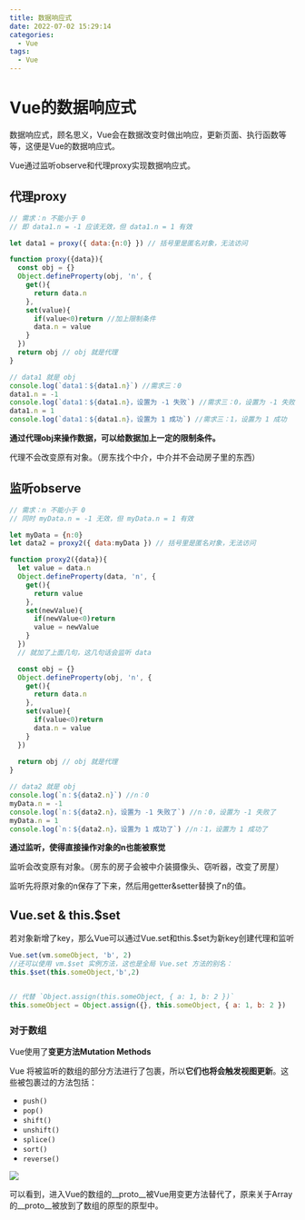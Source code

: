 ```yaml
---
title: 数据响应式
date: 2022-07-02 15:29:14
categories:
  - Vue
tags: 
  - Vue
---
```


# Vue的数据响应式

数据响应式，顾名思义，Vue会在数据改变时做出响应，更新页面、执行函数等等，这便是Vue的数据响应式。

Vue通过监听observe和代理proxy实现数据响应式。



## 代理proxy



```JavaScript
// 需求：n 不能小于 0
// 即 data1.n = -1 应该无效，但 data1.n = 1 有效

let data1 = proxy({ data:{n:0} }) // 括号里是匿名对象，无法访问

function proxy({data}){
  const obj = {}
  Object.defineProperty(obj, 'n', { 
    get(){
      return data.n
    },
    set(value){
      if(value<0)return //加上限制条件
      data.n = value
    }
  })
  return obj // obj 就是代理
}

// data1 就是 obj
console.log(`data1：${data1.n}`) //需求三：0
data1.n = -1
console.log(`data1：${data1.n}，设置为 -1 失败`) //需求三：0，设置为 -1 失败
data1.n = 1
console.log(`data1：${data1.n}，设置为 1 成功`) //需求三：1，设置为 1 成功
```



**通过代理obj来操作数据，可以给数据加上一定的限制条件。**

代理不会改变原有对象。（房东找个中介，中介并不会动房子里的东西）

## 监听observe



```JavaScript
// 需求：n 不能小于 0
// 同时 myData.n = -1 无效，但 myData.n = 1 有效

let myData = {n:0}
let data2 = proxy2({ data:myData }) // 括号里是匿名对象，无法访问

function proxy2({data}){
  let value = data.n
  Object.defineProperty(data, 'n', {
    get(){
      return value
    },
    set(newValue){
      if(newValue<0)return
      value = newValue
    }
  })
  // 就加了上面几句，这几句话会监听 data

  const obj = {}
  Object.defineProperty(obj, 'n', {
    get(){
      return data.n
    },
    set(value){
      if(value<0)return
      data.n = value
    }
  })
  
  return obj // obj 就是代理
}

// data2 就是 obj
console.log(`n：${data2.n}`) //n：0 
myData.n = -1
console.log(`n：${data2.n}，设置为 -1 失败了`) //n：0，设置为 -1 失败了
myData.n = 1
console.log(`n：${data2.n}，设置为 1 成功了`) //n：1，设置为 1 成功了
```



**通过监听，使得直接操作对象的n也能被察觉**

监听会改变原有对象。（房东的房子会被中介装摄像头、窃听器，改变了房屋）

监听先将原对象的n保存了下来，然后用getter&setter替换了n的值。



## Vue.set & this.$set



若对象新增了key，那么Vue可以通过Vue.set和this.$set为新key创建代理和监听

```JavaScript
Vue.set(vm.someObject, 'b', 2)
//还可以使用 vm.$set 实例方法，这也是全局 Vue.set 方法的别名：
this.$set(this.someObject,'b',2)


// 代替 `Object.assign(this.someObject, { a: 1, b: 2 })`
this.someObject = Object.assign({}, this.someObject, { a: 1, b: 2 })

```



### 对于数组

Vue使用了**变更方法Mutation Methods**

Vue 将被监听的数组的部分方法进行了包裹，所以**它们也将会触发视图更新**。这些被包裹过的方法包括：

- `push()`
- `pop()`
- `shift()`
- `unshift()`
- `splice()`
- `sort()`
- `reverse()`



![](https://img.bald3r.wang/img/20220702210735.png)



可以看到，进入Vue的数组的__proto__被Vue用变更方法替代了，原来关于Array的__proto__被放到了数组的原型的原型中。